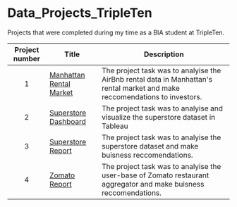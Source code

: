 # Data_Projects_TripleTen
Projects that were completed during my time as a BIA student at TripleTen. 


| Project number | Title | Description |
| :-----------: | ----------- |----------- |
| 1 | [Manhattan Rental Market](https://github.com/couign/Data_Projects_TripleTen/blob/main/Manhattan%20Rental%20Market/Read-Me_Manhattan-Rental-Market.md)| The project task was to analyise the AirBnb rental data in Manhattan's rental market and make reccomendations to investors. |
| 2 | [Superstore Dashboard](https://github.com/couign/Data_Projects_TripleTen/blob/main/Superstore%20Dashboard/Read-Me_Superstore-Dashboard.md) | The project task was to analyise and visualize the superstore dataset in Tableau |
| 3 | [Superstore Report](Superstore/read-me_superstore.md) | The project task was to analyise the superstore dataset and make buisness reccomendations. |
| 4 | [Zomato Report](https://github.com/couign/Data_Projects_TripleTen/blob/main/Zomato) | The project task was to analyise the user-base of Zomato restaurant aggregator and make buisness reccomendations. |
